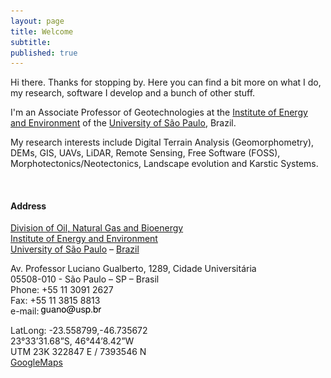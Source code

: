 ```yaml
---
layout: page
title: Welcome
subtitle: 
published: true
---
```


<!-- ### Welcome -->

<!-- ![](/img/eu_boina2.jpg)   -->

Hi there. Thanks for stopping by. Here you can find a bit more on what I do, my research, software I develop and a bunch of other stuff.

I'm an Associate Professor of Geotechnologies at the [Institute of Energy and Environment](http://www.iee.usp.br) of the [University of São Paulo](https://www.usp.br), Brazil.

My research interests include Digital Terrain Analysis (Geomorphometry), DEMs, GIS, UAVs, LiDAR, Remote Sensing, Free Software (FOSS), Morphotectonics/Neotectonics, Landscape evolution and Karstic Systems. 

&nbsp;
&nbsp;  
#### Address
[Division of Oil, Natural Gas and Bioenergy](http://www.usp.br/iee/?q=divisao/petroleo)  
[Institute of Energy and Environment](http://www.iee.usp.br/)  
[University of São Paulo](http://www.usp.br/) – [Brazil](https://en.wikipedia.org/wiki/Brazil)    

Av. Professor Luciano Gualberto, 1289, Cidade Universitária  
05508-010 - São Paulo – SP – Brasil  
Phone: +55 11 3091 2627  
Fax: +55 11 3815 8813  
e-mail: ![](/img/mail.png)

LatLong: -23.558799,-46.735672  
23°33’31.68”S, 46°44’8.42”W  
UTM 23K 322847 E / 7393546 N  
[GoogleMaps](https://www.google.com/maps/@-23.558799,-46.735672,216m/data=!3m1!1e3?hl=en)
